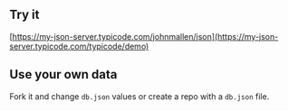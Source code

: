 ## Try it

[https://my-json-server.typicode.com/johnmallen/json](https://my-json-server.typicode.com/typicode/demo)

## Use your own data

Fork it and change `db.json` values or create a repo with a `db.json` file.
